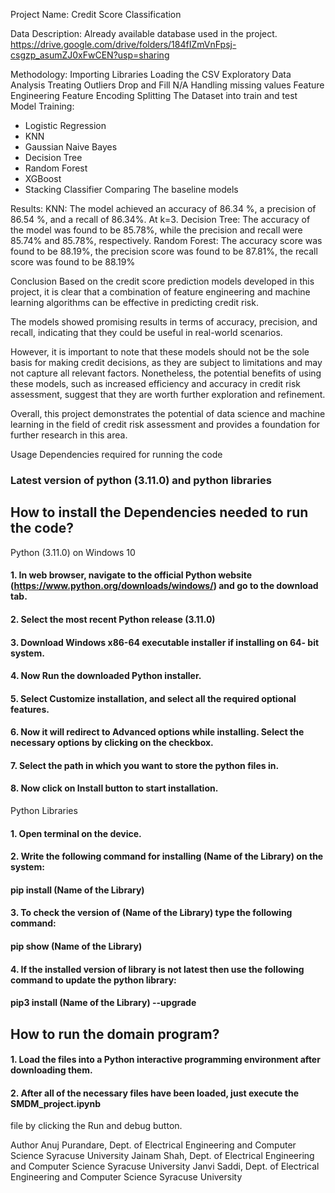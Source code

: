 Project Name: Credit Score Classification

Data Description:
Already available database used in the project.
https://drive.google.com/drive/folders/184fIZmVnFpsj-csgzp_asumZJ0xFwCEN?usp=sharing

Methodology:
Importing Libraries
Loading the CSV
Exploratory Data Analysis
Treating Outliers
Drop and Fill N/A
Handling missing values
Feature Engineering
Feature Encoding
Splitting The Dataset into train and test
Model Training:
- Logistic Regression
- KNN
- Gaussian Naive Bayes
- Decision Tree
- Random Forest
- XGBoost
- Stacking Classifier
Comparing The baseline models


Results:
KNN: The model achieved an accuracy of 86.34 %, a precision of 86.54 %, and a recall of 86.34%. At k=3.
Decision Tree: The accuracy of the model was found to be 85.78%, while the precision and recall were 85.74% and 85.78%, respectively. 
Random Forest: The accuracy score was found to be 88.19%, the precision score was found to be 87.81%, the recall score was found to be 88.19%

Conclusion
Based on the credit score prediction models developed in this project, it is clear that a combination of feature engineering and machine learning algorithms can be effective in predicting credit risk. 

The models showed promising results in terms of accuracy, precision, and recall, indicating that they could be useful in real-world scenarios. 

However, it is important to note that these models should not be the sole basis for making credit decisions, as they are subject to limitations and may not capture all relevant factors. Nonetheless, the potential benefits of using these models, such as increased efficiency and accuracy in credit risk assessment, suggest that they are worth further exploration and refinement. 

Overall, this project demonstrates the potential of data science and machine learning in the field of credit risk assessment and provides a foundation for further research in this area.

Usage
Dependencies required for running the code
### Latest version of python (3.11.0) and python libraries
## How to install the Dependencies needed to run the code?
Python (3.11.0) on Windows 10
#### 1. In web browser, navigate to the official Python website (https://www.python.org/downloads/windows/) and go to the download tab.
#### 2. Select the most recent Python release (3.11.0)
#### 3. Download Windows x86-64 executable installer if installing on 64- bit system.
#### 4. Now Run the downloaded Python installer.
#### 5. Select Customize installation, and select all the required optional features.
#### 6. Now it will redirect to Advanced options while installing. Select the necessary options by clicking on the checkbox.
#### 7. Select the path in which you want to store the python files in.
#### 8. Now click on Install button to start installation.
 
 Python Libraries
#### 1. Open terminal on the device.
#### 2. Write the following command for installing (Name of the Library) on the system:
#### pip install (Name of the Library)
#### 3. To check the version of (Name of the Library) type the following command:
#### pip show (Name of the Library)
#### 4. If the installed version of library is not latest then use the following command to update the python library:
#### pip3 install (Name of the Library) --upgrade
 
## How to run the domain program?
#### 1. Load the files into a Python interactive programming environment after downloading them.
#### 2. After all of the necessary files have been loaded, just execute the SMDM_project.ipynb
file by clicking the Run and debug button.

Author
Anuj Purandare, Dept. of Electrical Engineering and Computer Science
Syracuse University 
Jainam Shah, Dept. of Electrical Engineering and Computer Science
Syracuse University
Janvi Saddi, Dept. of Electrical Engineering and Computer Science
Syracuse University